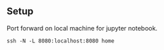 ## Setup

Port forward on local machine for jupyter notebook.

```
ssh -N -L 8080:localhost:8080 home
```
